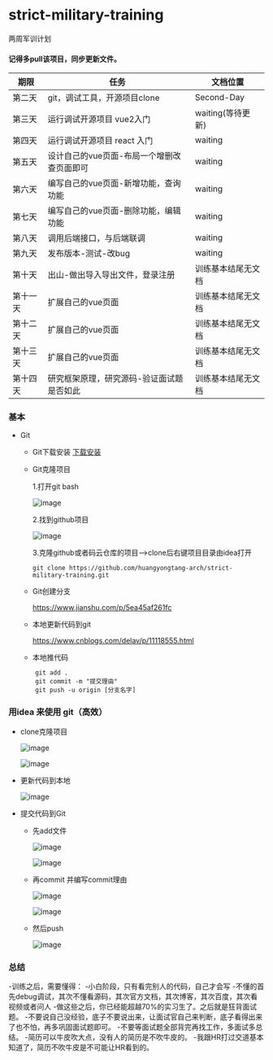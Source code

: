 # strict-military-training
两周军训计划

#### 记得多pull该项目，同步更新文件。

|  期限   | 任务  | 文档位置 |
|  ----  | ----  | ---- |
| 第二天  | git，调试工具，开源项目clone | Second-Day |
| 第三天  | 运行调试开源项目 vue2入门 | waiting(等待更新) |
| 第四天  | 运行调试开源项目 react 入门 | waiting |
| 第五天  | 设计自己的vue页面-布局一个增删改查页面即可 | waiting |
| 第六天 | 编写自己的vue页面-新增功能，查询功能 | waiting |
| 第七天 | 编写自己的vue页面-删除功能，编辑功能 | waiting |
| 第八天 | 调用后端接口，与后端联调 | waiting |
| 第九天 | 发布版本-测试-改bug | waiting |
| 第十天 | 出山-做出导入导出文件，登录注册 | 训练基本结尾无文档 |
| 第十一天 | 扩展自己的vue页面 | 训练基本结尾无文档 |
| 第十二天 | 扩展自己的vue页面 | 训练基本结尾无文档 |
| 第十三天 | 扩展自己的vue页面 | 训练基本结尾无文档 |
| 第十四天 | 研究框架原理，研究源码-验证面试题是否如此 | 训练基本结尾无文档 |

### 基本
- Git
    - Git下载安装
    [下载安装](https://blog.csdn.net/huangqqdy/article/details/83032408)
    - Git克隆项目
    
        1.打开git bash
        
        ![image](https://github.com/huangyongtang-arch/strict-military-training/blob/main/images/Snipaste_2021-02-25_22-10-18.png)
        
        2.找到github项目 
        
        ![image](https://github.com/huangyongtang-arch/strict-military-training/blob/main/images/Snipaste_2021-02-25_22-18-36.png)
        
        3.克隆github或者码云仓库的项目-->clone后右键项目目录由idea打开
        
        ```
        git clone https://github.com/huangyongtang-arch/strict-military-training.git
      ```
        
    - Git创建分支
        
        https://www.jianshu.com/p/5ea45af261fc
        
    - 本地更新代码到git
    
        https://www.cnblogs.com/delav/p/11118555.html
        
    - 本地推代码
    ```
        git add .
        git commit -m "提交理由"
        git push -u origin [分支名字]
    ``` 
        
### 用idea 来使用 git（高效）
- clone克隆项目

    ![image](https://github.com/huangyongtang-arch/strict-military-training/blob/main/images/Snipaste_2021-02-25_22-43-30.png)
    
    ![image](https://github.com/huangyongtang-arch/strict-military-training/blob/main/images/Snipaste_2021-02-25_23-28-28.png)
 
- 更新代码到本地

    ![image](https://github.com/huangyongtang-arch/strict-military-training/blob/main/images/Snipaste_2021-02-25_22-46-08.png)
    
- 提交代码到Git

    - 先add文件
    
        ![image](https://github.com/huangyongtang-arch/strict-military-training/blob/main/images/Snipaste_2021-02-25_22-50-35.png)
        
        ![image](https://github.com/huangyongtang-arch/strict-military-training/blob/main/images/Snipaste_2021-02-25_22-50-57.png)

    - 再commit 并编写commit理由
    
        ![image](https://github.com/huangyongtang-arch/strict-military-training/blob/main/images/Snipaste_2021-02-25_22-49-37.png)
        
        ![image](https://github.com/huangyongtang-arch/strict-military-training/blob/main/images/Snipaste_2021-02-25_22-52-50.png)
        
    - 然后push
    
        ![image](https://github.com/huangyongtang-arch/strict-military-training/blob/main/images/Snipaste_2021-02-25_22-57-22.png)
        
    
### 总结

-训练之后，需要懂得：
    -小白阶段，只有看完别人的代码，自己才会写
    -不懂的首先debug调试，其次不懂看源码，其次官方文档，其次博客，其次百度，其次看视频或者问人
    -做这些之后，你已经能超越70%的实习生了。之后就是狂背面试题。
    -不要说自己没经验，底子不要说出来，让面试官自己来判断，底子看得出来了也不怕，再多巩固面试题即可。
    -不要等面试题全部背完再找工作，多面试多总结。
    -简历可以牛皮吹大点，没有人的简历是不吹牛皮的。
    -我跟HR打过交道基本知道了，简历不吹牛皮是不可能让HR看到的。
